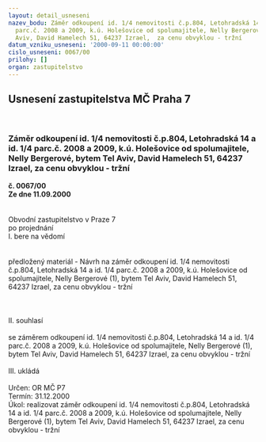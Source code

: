 ```yaml
---
layout: detail_usneseni
nazev_bodu: Záměr odkoupení id. 1/4 nemovitosti č.p.804, Letohradská 14 a id. 1/4
  parc.č. 2008 a 2009, k.ú. Holešovice od spolumajitele, Nelly Bergerové, bytem Tel
  Aviv, David Hamelech 51, 64237 Izrael,  za cenu obvyklou - tržní
datum_vzniku_usneseni: '2000-09-11 00:00:00'
cislo_usneseni: 0067/00
prilohy: []
organ: zastupitelstvo
---
```

<div id="ucUsn_pList" class="usn">
	<span><h2>Usnesení zastupitelstva MČ Praha 7 </h2>
<br></span><div class="standBody">
<span><h3>Záměr odkoupení id. 1/4 nemovitosti č.p.804, Letohradská 14 a id. 1/4 parc.č. 2008 a 2009, k.ú. Holešovice od spolumajitele, Nelly Bergerové, bytem Tel Aviv, David Hamelech 51, 64237 Izrael,  za cenu obvyklou - tržní</h3></span><div class="center">
		<strong>č. 0067/00</strong><br>
	</div>
<div class="center">
		<strong>Ze dne 11.09.2000</strong><br><br>
	</div>     <br>Obvodní zastupitelstvo v Praze 7<br>po projednání<br>I.	bere na vědomí<br><br> <br>předložený materiál - Návrh na  záměr odkoupení id. 1/4 nemovitosti č.p.804, Letohradská 14 a id. 1/4 parc.č. 2008 a 2009, k.ú. Holešovice od spolumajitele, Nelly Bergerové (1), bytem Tel Aviv, David Hamelech 51, 64237 Izrael, za cenu obvyklou - tržní<br><br><br><br>II.	souhlasí <br><br>se  záměrem odkoupení id. 1/4 nemovitosti č.p.804, Letohradská 14 a id. 1/4 parc.č. 2008 a 2009, k.ú. Holešovice od spolumajitele, Nelly Bergerové (1), bytem Tel Aviv, David Hamelech 51, 64237 Izrael, za cenu obvyklou - tržní<br><br>III.	ukládá <br><br> Určen:	     	OR MČ P7<br>Termín: 31.12.2000<br>Úkol:	realizovat záměr odkoupení  id. 1/4 nemovitosti č.p.804, Letohradská 14 a id. 1/4 parc.č. 2008 a 2009, k.ú. Holešovice od spolumajitele, Nelly Bergerové (1), bytem Tel Aviv, David Hamelech 51, 64237 Izrael, za cenu obvyklou - tržní<br>
</div>
</div>
